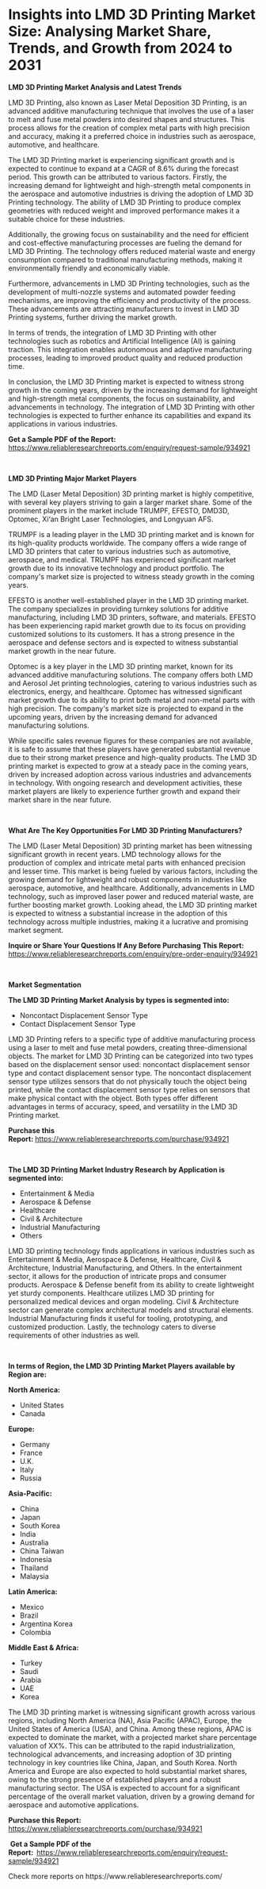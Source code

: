 <p><h1>Insights into LMD 3D Printing Market Size: Analysing Market Share, Trends, and Growth from 2024 to 2031</h1></p><p><strong>LMD 3D Printing Market Analysis and Latest Trends</strong></p>
<p><p>LMD 3D Printing, also known as Laser Metal Deposition 3D Printing, is an advanced additive manufacturing technique that involves the use of a laser to melt and fuse metal powders into desired shapes and structures. This process allows for the creation of complex metal parts with high precision and accuracy, making it a preferred choice in industries such as aerospace, automotive, and healthcare.</p><p>The LMD 3D Printing market is experiencing significant growth and is expected to continue to expand at a CAGR of 8.6% during the forecast period. This growth can be attributed to various factors. Firstly, the increasing demand for lightweight and high-strength metal components in the aerospace and automotive industries is driving the adoption of LMD 3D Printing technology. The ability of LMD 3D Printing to produce complex geometries with reduced weight and improved performance makes it a suitable choice for these industries.</p><p>Additionally, the growing focus on sustainability and the need for efficient and cost-effective manufacturing processes are fueling the demand for LMD 3D Printing. The technology offers reduced material waste and energy consumption compared to traditional manufacturing methods, making it environmentally friendly and economically viable.</p><p>Furthermore, advancements in LMD 3D Printing technologies, such as the development of multi-nozzle systems and automated powder feeding mechanisms, are improving the efficiency and productivity of the process. These advancements are attracting manufacturers to invest in LMD 3D Printing systems, further driving the market growth.</p><p>In terms of trends, the integration of LMD 3D Printing with other technologies such as robotics and Artificial Intelligence (AI) is gaining traction. This integration enables autonomous and adaptive manufacturing processes, leading to improved product quality and reduced production time.</p><p>In conclusion, the LMD 3D Printing market is expected to witness strong growth in the coming years, driven by the increasing demand for lightweight and high-strength metal components, the focus on sustainability, and advancements in technology. The integration of LMD 3D Printing with other technologies is expected to further enhance its capabilities and expand its applications in various industries.</p></p>
<p><strong>Get a Sample PDF of the Report:&nbsp;</strong> <a href="https://www.reliableresearchreports.com/enquiry/request-sample/934921">https://www.reliableresearchreports.com/enquiry/request-sample/934921</a></p>
<p>&nbsp;</p>
<p><strong>LMD 3D Printing Major Market Players</strong></p>
<p><p>The LMD (Laser Metal Deposition) 3D printing market is highly competitive, with several key players striving to gain a larger market share. Some of the prominent players in the market include TRUMPF, EFESTO, DMD3D, Optomec, Xi‘an Bright Laser Technologies, and Longyuan AFS.</p><p>TRUMPF is a leading player in the LMD 3D printing market and is known for its high-quality products worldwide. The company offers a wide range of LMD 3D printers that cater to various industries such as automotive, aerospace, and medical. TRUMPF has experienced significant market growth due to its innovative technology and product portfolio. The company's market size is projected to witness steady growth in the coming years.</p><p>EFESTO is another well-established player in the LMD 3D printing market. The company specializes in providing turnkey solutions for additive manufacturing, including LMD 3D printers, software, and materials. EFESTO has been experiencing rapid market growth due to its focus on providing customized solutions to its customers. It has a strong presence in the aerospace and defense sectors and is expected to witness substantial market growth in the near future.</p><p>Optomec is a key player in the LMD 3D printing market, known for its advanced additive manufacturing solutions. The company offers both LMD and Aerosol Jet printing technologies, catering to various industries such as electronics, energy, and healthcare. Optomec has witnessed significant market growth due to its ability to print both metal and non-metal parts with high precision. The company's market size is projected to expand in the upcoming years, driven by the increasing demand for advanced manufacturing solutions.</p><p>While specific sales revenue figures for these companies are not available, it is safe to assume that these players have generated substantial revenue due to their strong market presence and high-quality products. The LMD 3D printing market is expected to grow at a steady pace in the coming years, driven by increased adoption across various industries and advancements in technology. With ongoing research and development activities, these market players are likely to experience further growth and expand their market share in the near future.</p></p>
<p>&nbsp;</p>
<p><strong>What Are The Key Opportunities For LMD 3D Printing Manufacturers?</strong></p>
<p><p>The LMD (Laser Metal Deposition) 3D printing market has been witnessing significant growth in recent years. LMD technology allows for the production of complex and intricate metal parts with enhanced precision and lesser time. This market is being fueled by various factors, including the growing demand for lightweight and robust components in industries like aerospace, automotive, and healthcare. Additionally, advancements in LMD technology, such as improved laser power and reduced material waste, are further boosting market growth. Looking ahead, the LMD 3D printing market is expected to witness a substantial increase in the adoption of this technology across multiple industries, making it a lucrative and promising market segment.</p></p>
<p><strong>Inquire or Share Your Questions If Any Before Purchasing This Report:</strong> <a href="https://www.reliableresearchreports.com/enquiry/pre-order-enquiry/934921">https://www.reliableresearchreports.com/enquiry/pre-order-enquiry/934921</a></p>
<p>&nbsp;</p>
<p><strong>Market Segmentation</strong></p>
<p><strong>The LMD 3D Printing Market Analysis by types is segmented into:</strong></p>
<p><ul><li>Noncontact Displacement Sensor Type</li><li>Contact Displacement Sensor Type</li></ul></p>
<p><p>LMD 3D Printing refers to a specific type of additive manufacturing process using a laser to melt and fuse metal powders, creating three-dimensional objects. The market for LMD 3D Printing can be categorized into two types based on the displacement sensor used: noncontact displacement sensor type and contact displacement sensor type. The noncontact displacement sensor type utilizes sensors that do not physically touch the object being printed, while the contact displacement sensor type relies on sensors that make physical contact with the object. Both types offer different advantages in terms of accuracy, speed, and versatility in the LMD 3D Printing market.</p></p>
<p><strong>Purchase this Report:&nbsp;</strong><a href="https://www.reliableresearchreports.com/purchase/934921">https://www.reliableresearchreports.com/purchase/934921</a></p>
<p>&nbsp;</p>
<p><strong>The LMD 3D Printing Market Industry Research by Application is segmented into:</strong></p>
<p><ul><li>Entertainment & Media</li><li>Aerospace & Defense</li><li>Healthcare</li><li>Civil & Architecture</li><li>Industrial Manufacturing</li><li>Others</li></ul></p>
<p><p>LMD 3D printing technology finds applications in various industries such as Entertainment & Media, Aerospace & Defense, Healthcare, Civil & Architecture, Industrial Manufacturing, and Others. In the entertainment sector, it allows for the production of intricate props and consumer products. Aerospace & Defense benefit from its ability to create lightweight yet sturdy components. Healthcare utilizes LMD 3D printing for personalized medical devices and organ modeling. Civil & Architecture sector can generate complex architectural models and structural elements. Industrial Manufacturing finds it useful for tooling, prototyping, and customized production. Lastly, the technology caters to diverse requirements of other industries as well.</p></p>
<p>&nbsp;</p>
<p><strong>In terms of Region, the LMD 3D Printing Market Players available by Region are:</strong></p>
<p>
    <p> <strong> North America: </strong>
        <ul>
            <li>United States</li>
            <li>Canada</li>
        </ul>
        </p> 
    <p> <strong> Europe: </strong>
        <ul>
            <li>Germany</li>
            <li>France</li>
            <li>U.K.</li>
            <li>Italy</li>
            <li>Russia</li>
        </ul>
        </p> 
    <p> <strong> Asia-Pacific: </strong>
        <ul>
            <li>China</li>
            <li>Japan</li>
            <li>South Korea</li>
            <li>India</li>
            <li>Australia</li>
            <li>China Taiwan</li>
            <li>Indonesia</li>
            <li>Thailand</li>
            <li>Malaysia</li>
        </ul>
        </p> 
    <p> <strong> Latin America: </strong>
        <ul>
            <li>Mexico</li>
            <li>Brazil</li>
            <li>Argentina Korea</li>
            <li>Colombia</li>
        </ul>
        </p> 
    <p> <strong> Middle East & Africa: </strong>
        <ul>
            <li>Turkey</li>
            <li>Saudi</li>
            <li>Arabia</li>
            <li>UAE</li>
            <li>Korea</li>
        </ul>
    </p>
    </p>
<p><p>The LMD 3D printing market is witnessing significant growth across various regions, including North America (NA), Asia Pacific (APAC), Europe, the United States of America (USA), and China. Among these regions, APAC is expected to dominate the market, with a projected market share percentage valuation of XX%. This can be attributed to the rapid industrialization, technological advancements, and increasing adoption of 3D printing technology in key countries like China, Japan, and South Korea. North America and Europe are also expected to hold substantial market shares, owing to the strong presence of established players and a robust manufacturing sector. The USA is expected to account for a significant percentage of the overall market valuation, driven by a growing demand for aerospace and automotive applications.</p></p>
<p><strong>Purchase this Report: </strong><a href="https://www.reliableresearchreports.com/purchase/934921">https://www.reliableresearchreports.com/purchase/934921</a></p>
<p>&nbsp;<strong>Get a Sample PDF of the Report:&nbsp;&nbsp;</strong><a href="https://www.reliableresearchreports.com/enquiry/request-sample/934921">https://www.reliableresearchreports.com/enquiry/request-sample/934921</a></p>
<p><strong></strong></p>
<p>Check more reports on https://www.reliableresearchreports.com/</p>